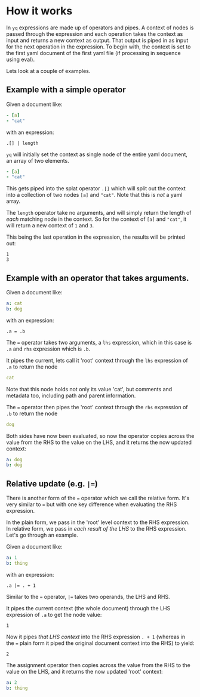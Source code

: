 # How it works

In `yq` expressions are made up of operators and pipes. A context of nodes is passed through the expression and each operation takes the context as input and returns a new context as output. That output is piped in as input for the next operation in the expression. To begin with, the context is set to the first yaml document of the first yaml file (if processing in sequence using eval).

Lets look at a couple of examples.

## Example with a simple operator

Given a document like:

```yaml
- [a]
- "cat"
```

with an expression:

```
.[] | length
```

`yq` will initially set the context as single node of the entire yaml document, an array of two elements.

```yaml
- [a]
- "cat"
```

This gets piped into the splat operator `.[]` which will split out the context into a collection of two nodes `[a]` and `"cat"`. Note that this is _not_ a yaml array.

The `length` operator take no arguments, and will simply return the length of _each_ matching node in the context. So for the context of `[a]` and `"cat"`, it will return a new context of `1` and `3`.

This being the last operation in the expression, the results will be printed out:

```
1
3
```

## Example with an operator that takes arguments.

Given a document like:

```yaml
a: cat
b: dog
```

with an expression:

```
.a = .b
```

The `=` operator takes two arguments, a `lhs` expression, which in this case is `.a` and `rhs` expression which is `.b`. 

It pipes the current, lets call it 'root' context through the `lhs` expression of `.a` to return the node 

```yaml
cat
```

Note that this node holds not only its value 'cat', but comments and metadata too, including path and parent information.

The `=` operator then pipes the 'root' context through the `rhs` expression of `.b` to return the node

```yaml
dog
```

Both sides have now been evaluated, so now the operator copies across the value from the RHS to the value on the LHS, and it returns the now updated context:

```yaml
a: dog
b: dog
```

## Relative update (e.g. `|=`)
There is another form of the `=` operator which we call the relative form. It's very similar to `=` but with one key difference when evaluating the RHS expression.

In the plain form, we pass in the 'root' level context to the RHS expression. In relative form, we pass in _each result of the LHS_ to the RHS expression. Let's go through an example.

Given a document like:

```yaml
a: 1
b: thing
```

with an expression:

```
.a |= . + 1
```

Similar to the `=` operator, `|=` takes two operands, the LHS and RHS.

It pipes the current context (the whole document) through the LHS expression of `.a` to get the node value:

```
1
```

Now it pipes _that LHS context_ into the RHS expression `. + 1` (whereas in the `=` plain form it piped the original document context into the RHS) to yield:


```
2
```

The assignment operator then copies across the value from the RHS to the value on the LHS, and it returns the now updated 'root' context:

```yaml
a: 2
b: thing
```